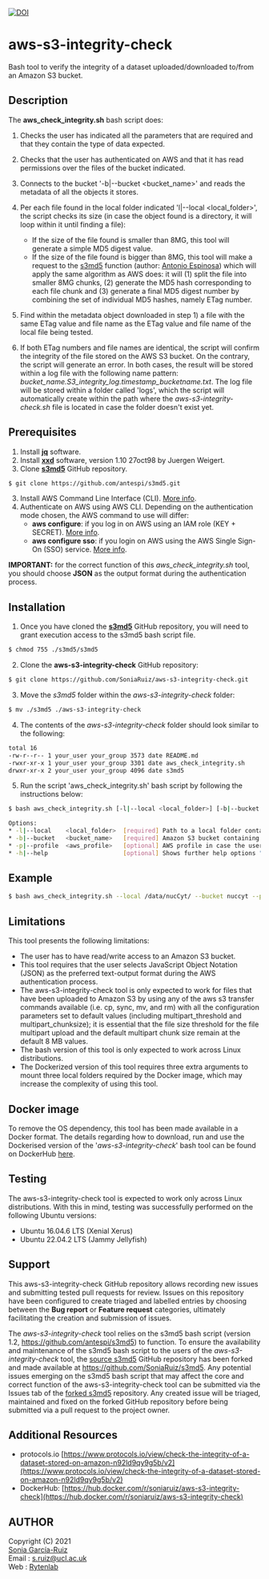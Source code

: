 [![DOI](https://zenodo.org/badge/DOI/10.5281/zenodo.8217517.svg)](https://doi.org/10.5281/zenodo.8217517)

# aws-s3-integrity-check

Bash tool to verify the integrity of a dataset uploaded/downloaded to/from an Amazon S3 bucket.

## Description

The **aws_check_integrity.sh** bash script does:

1. Checks the user has indicated all the parameters that are required and that they contain the type of data expected.

2. Checks that the user has authenticated on AWS and that it has read permissions over the files of the bucket indicated.

3. Connects to the bucket '-b|--bucket <bucket_name>' and reads the metadata of all the objects it stores.

4. Per each file found in the local folder indicated 'l|--local <local_folder>', the script checks its size (in case the object found is a directory, it will loop within it until finding a file):

   * If the size of the file found is smaller than 8MG, this tool will generate a simple MD5 digest value.
   * If the size of the file found is bigger than 8MG, this tool will make a request to the [s3md5](https://github.com/antespi/s3md5) function (author: [Antonio Espinosa](https://github.com/antespi)) which will apply the same algorithm as AWS does: it will (1) split the file into smaller 8MG chunks, (2) generate the MD5 hash corresponding to each file chunk and (3) generate a final MD5 digest number by combining the set of individual MD5 hashes, namely ETag number.

5. Find within the metadata object downloaded in step 1) a file with the same ETag value and file name as the ETag value and file name of the local file being tested.

6. If both ETag numbers and file names are identical, the script will confirm the integrity of the file stored on the AWS S3 bucket. On the contrary, the script will generate an error. In both cases, the result will be stored within a log file with the following name pattern: *bucket_name.S3_integrity_log.timestamp_bucketname.txt*. The log file will be stored within a folder called 'logs', which the script will automatically create within the path where the *aws-s3-integrity-check.sh* file is located in case the folder doesn't exist yet.

## Prerequisites

1. Install [**jq**](https://stedolan.github.io/jq/) software.
2. Install [**xxd**](https://manpages.ubuntu.com/manpages/bionic/en/man1/xxd.1.html) software, version 1.10 27oct98 by Juergen Weigert.
2. Clone [**s3md5**](https://github.com/antespi/s3md5) GitHub repository.
```bash
$ git clone https://github.com/antespi/s3md5.git
```
3. Install AWS Command Line Interface (CLI). [More info](https://docs.aws.amazon.com/cli/latest/userguide/getting-started-install.html).
4. Authenticate on AWS using AWS CLI. Depending on the authentication mode chosen, the AWS command to use will differ:
    * **aws configure**: if you log in on AWS using an IAM role (KEY + SECRET). [More info](https://docs.aws.amazon.com/cli/latest/reference/configure/).
    * **aws configure sso**: if you login on AWS using the AWS Single Sign-On (SSO) service. [More info](https://awscli.amazonaws.com/v2/documentation/api/latest/reference/configure/sso.html).

**IMPORTANT:** for the correct function of this *aws_check_integrity.sh* tool, you should choose **JSON** as the output format during the authentication process. 

## Installation

1. Once you have cloned the [**s3md5**](https://github.com/antespi/s3md5) GitHub repository, you will need to grant execution access to the s3md5 bash script file.
```sh
$ chmod 755 ./s3md5/s3md5
```
2. Clone the **aws-s3-integrity-check** GitHub repository:
```sh
$ git clone https://github.com/SoniaRuiz/aws-s3-integrity-check.git
```
3. Move the *s3md5* folder within the *aws-s3-integrity-check* folder:
```sh
$ mv ./s3md5 ./aws-s3-integrity-check
```
4. The contents of the *aws-s3-integrity-check* folder should look similar to the following:
```sh
total 16
-rw-r--r-- 1 your_user your_group 3573 date README.md
-rwxr-xr-x 1 your_user your_group 3301 date aws_check_integrity.sh
drwxr-xr-x 2 your_user your_group 4096 date s3md5
```
5. Run the script 'aws_check_integrity.sh' bash script by following the instructions below:

```bash
$ bash aws_check_integrity.sh [-l|--local <local_folder>] [-b|--bucket <bucket_name>] [-p|--profile <aws_profile>]\n

Options:
* -l|--local    <local_folder>  [required] Path to a local folder containing the original version of the files uploaded to Amazon S3. Example: -l /data/nucCyt/raw_data/
* -b|--bucket   <bucket_name>   [required] Amazon S3 bucket containing the files uploaded from the local folder '-l <local_folder>'. Example: -b nuccyt
* -p|--profile  <aws_profile>   [optional] AWS profile in case the user has logged in using the command *aws configure sso*. Example: -p my_aws_profile
* -h|--help                     [optional] Shows further help options "

```

## Example

```sh
$ bash aws_check_integrity.sh --local /data/nucCyt/ --bucket nuccyt --profile my_aws_profile
```

## Limitations

This tool presents the following limitations:

* The user has to have read/write access to an Amazon S3 bucket. 
* This tool requires that the user selects JavaScript Object Notation (JSON) as the preferred text-output format during the AWS authentication process.
* The aws-s3-integrity-check tool is only expected to work for files that have been uploaded to Amazon S3 by using any of the aws s3 transfer commands available (i.e. cp, sync, mv, and rm) with all the configuration parameters set to default values (including multipart_threshold and multipart_chunksize); it is essential that the file size threshold for the file multipart upload and the default multipart chunk size remain at the default 8 MB values.
* The bash version of this tool is only expected to work across Linux distributions.
* The Dockerized version of this tool requires three extra arguments to mount three local folders required by the Docker image, which may increase the complexity of using this tool.

## Docker image

To remove the OS dependency, this tool has been made available in a Docker format. The details regarding how to download, run and use the Dockerised version of the '*aws-s3-integrity-check*' bash tool can be found on DockerHub [here](https://hub.docker.com/r/soniaruiz/aws-s3-integrity-check).

## Testing

The aws-s3-integrity-check tool is expected to work only across Linux distributions. With this in mind, testing was successfully performed on the following Ubuntu versions:

* Ubuntu 16.04.6 LTS (Xenial Xerus)
* Ubuntu 22.04.2 LTS (Jammy Jellyfish)

## Support 

This aws-s3-integrity-check GitHub repository allows recording new issues and submitting tested pull requests for review. Issues on this repository have been configured to create triaged and labelled entries by choosing between the **Bug report** or **Feature request** categories, ultimately facilitating the creation and submission of issues.

The *aws-s3-integrity-check* tool relies on the s3md5 bash script (version 1.2, https://github.com/antespi/s3md5) to function. To ensure the availability and maintenance of the s3md5 bash script to the users of the *aws-s3-integrity-check* tool, the [source s3md5](https://github.com/antespi/s3md5) GitHub repository has been forked and made available at https://github.com/SoniaRuiz/s3md5. Any potential issues emerging on the s3md5 bash script that may affect the core and correct function of the aws-s3-integrity-check tool can be submitted via the Issues tab of the [forked s3md5](https://github.com/SoniaRuiz/s3md5/issues) repository. Any created issue will be triaged, maintained and fixed on the forked GitHub repository before being submitted via a pull request to the project owner.


## Additional Resources

* protocols.io [https://www.protocols.io/view/check-the-integrity-of-a-dataset-stored-on-amazon-n92ld9qy9g5b/v2](https://www.protocols.io/view/check-the-integrity-of-a-dataset-stored-on-amazon-n92ld9qy9g5b/v2)
* DockerHub: [https://hub.docker.com/r/soniaruiz/aws-s3-integrity-check](https://hub.docker.com/r/soniaruiz/aws-s3-integrity-check)

## AUTHOR

Copyright (C) 2021<br />
[Sonia García-Ruiz](https://github.com/SoniaRuiz)<br />
Email : s.ruiz@ucl.ac.uk<br />
Web   : [Rytenlab](https://rytenlab.com/)

